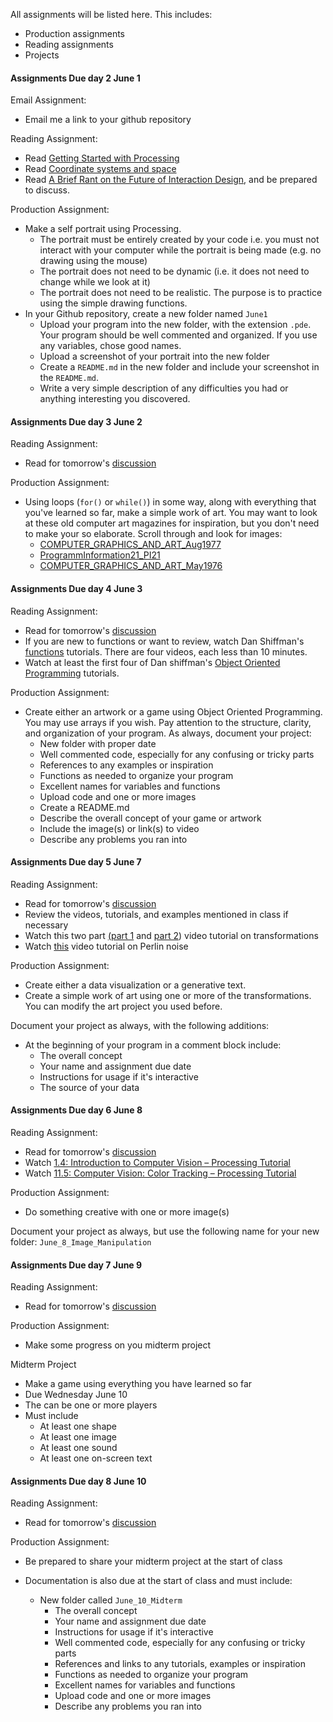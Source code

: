 All assignments will be listed here. This includes:
- Production assignments
- Reading assignments
- Projects


#### Assignments Due day 2 June 1

Email Assignment:

- Email me a link to your github repository

Reading Assignment:

- Read [Getting Started with
	Processing](https://processing.org/tutorials/gettingstarted)
- Read [Coordinate systems and
	space](https://processing.org/tutorials/drawing)
- Read [A Brief Rant on the Future of Interaction Design](http://worrydream.com/ABriefRantOnTheFutureOfInteractionDesign/), and be prepared
	to discuss.

Production Assignment:

- Make a self portrait using Processing.
	- The portrait must be entirely created by your code i.e. you must not interact with your computer while the portrait is being made (e.g. no drawing using the mouse)
	- The portrait does not need to be dynamic (i.e. it does not need to change while we look at it) 
	- The portrait does not need to be realistic. The purpose is to practice
	using the simple drawing functions.
- In your Github repository, create a new folder named ````June1````
	- Upload your program into the new folder, with the extension ````.pde````. Your
program should be well commented and organized. If you use any variables,
chose good names.
	- Upload a screenshot of your portrait into the new folder
	- Create a ````README.md```` in the new folder and include your screenshot in 
	the ````README.md````.
	- Write a very simple description of any difficulties you had or anything
interesting you discovered.

#### Assignments Due day 3 June 2

Reading Assignment:

- Read for tomorrow's [discussion ](studentLeadDiscussionSchedule.md)


Production Assignment:

- Using loops (````for()```` or ````while()````) in some way, 
along with everything that you've learned so far, 
make a simple work of art. 
You may want to look at these old computer art magazines for inspiration, 
but you don't need to make your so elaborate. 
Scroll through and look for images:
	- [COMPUTER_GRAPHICS_AND_ART_Aug1977](http://dada.compart-bremen.de/docUploads/COMPUTER_GRAPHICS_AND_ART_Aug1977.pdf)
	- [ProgrammInformation21_PI21](http://dada.compart-bremen.de/docUploads/ProgrammInformation21_PI21.pdf)
	- [COMPUTER_GRAPHICS_AND_ART_May1976](http://dada.compart-bremen.de/docUploads/COMPUTER_GRAPHICS_AND_ART_May1976.pdf)

#### Assignments Due day 4 June 3

Reading Assignment:

- Read for tomorrow's [discussion ](studentLeadDiscussionSchedule.md)
- If you are new to functions or want to review, 
watch Dan 
Shiffman's [functions](https://www.youtube.com/watch?v=XCu7JSkgl04&list=PLRqwX-V7Uu6ajGB2OI3hl5DZsD1Fw1WzR) tutorials. There are four videos, each less than 10 minutes.
- Watch at least the first four of Dan shiffman's [Object Oriented
	Programming](https://www.youtube.com/watch?v=YcbcfkLzgvs&list=PLRqwX-V7Uu6bb7z2IJaTlzwzIg_5yvL4i)
	tutorials.

Production Assignment:

- Create either an artwork or a game using 
Object Oriented Programming. 
You may use arrays if you wish.
Pay attention to the structure, clarity, and organization of your program. 
As always, document your project:
	- New folder with proper date
	- Well commented code, especially
	for any confusing or tricky parts 
	- References to any examples or inspiration
	- Functions as needed to organize your program
	- Excellent names for variables and functions
	- Upload code and one or more images
	- Create a README.md
	- Describe the overall concept of your game or artwork
	- Include the image(s) or link(s) to video
	- Describe any problems you ran into


#### Assignments Due day 5 June 7

Reading Assignment:

- Read for tomorrow's [discussion ](studentLeadDiscussionSchedule.md)
- Review the videos, tutorials, and examples mentioned in class if necessary
- Watch this two part 
<a href="https://www.youtube.com/watch?v=o9sgjuh-CBM">(part 1</a>
and 
<a href="https://www.youtube.com/watch?v=pkHZTWOoTLM">part 2</a>) 
video tutorial on transformations
- Watch <a href="https://www.youtube.com/watch?v=8ZEMLCnn8v0">this</a> 
video tutorial on Perlin noise</li>

Production Assignment:

- Create either a data visualization or a generative text. 
- Create a simple work of art using one or more of the transformations. 
You can modify the art project you used before.

Document your project as always, with the following additions:

- At the beginning of your program in a comment block include:
	- The overall concept
	- Your name and assignment due date
	- Instructions for usage if it's interactive
	- The source of your data


#### Assignments Due day 6 June 8

Reading Assignment:

- Read for tomorrow's [discussion ](studentLeadDiscussionSchedule.md)
- Watch [1.4: Introduction to Computer Vision – Processing
	Tutorial](https://www.youtube.com/watch?v=h8tk0hmWB44&list=PLRqwX-V7Uu6aG2RJHErXKSWFDXU4qo_ro&index=2&t=0s)
- Watch [11.5: Computer Vision: Color Tracking – Processing
	Tutorial](https://www.youtube.com/watch?v=nCVZHROb_dE&list=PLRqwX-V7Uu6aG2RJHErXKSWFDXU4qo_ro&index=2)

Production Assignment:

- Do something creative with one or more image(s)

Document your project as always, but use the following name for your new
folder: ````June_8_Image_Manipulation````


#### Assignments Due day 7 June 9

Reading Assignment:

- Read for tomorrow's [discussion ](studentLeadDiscussionSchedule.md)

Production Assignment:

- Make some progress on you midterm project

Midterm Project

- Make a game using everything you have learned so far
- Due Wednesday June 10
- The can be one or more players
- Must include
	- At least one shape
	- At least one image
	- At least one sound
	- At least one on-screen text

#### Assignments Due day 8 June 10

Reading Assignment:

- Read for tomorrow's [discussion ](studentLeadDiscussionSchedule.md)

Production Assignment:

- Be prepared to share your midterm project at the start of class

- Documentation is also due at the start of class and must include:

	- New folder called ````June_10_Midterm````
		- The overall concept
		- Your name and assignment due date
		- Instructions for usage if it's interactive
		- Well commented code, especially
			for any confusing or tricky parts 
		- References and links to any tutorials, examples or inspiration
		- Functions as needed to organize your program
		- Excellent names for variables and functions
		- Upload code and one or more images
		- Describe any problems you ran into
